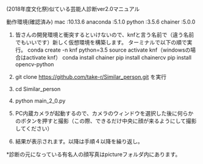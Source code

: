 (2018年度文化祭)似ている芸能人診断ver2.0マニュアル

動作環境(確認済み)
mac      :10.13.6
anaconda :5.1.0
python   :3.5.6
chainer  :5.0.0

1. 皆さんの開発環境と衝突するといけないので、knfと言う名前で（違う名前でもいいです）新しく仮想環境を構築します。
ターミナルで以下の順で実行。
conda create -n knf python=3.5
source activate knf（windowsの場合はactivate knf）
conda install chainer
pip install chainercv
pip install opencv-python

2. git clone https://github.com/take-r/Similar_person.git
を実行

3. cd Similar_person

4. python main_2_0.py

5. PC内蔵カメラが起動するので、カメラのウィンドウを選択した後に何らかのボタンを押すと撮影（この際、できるだけ中央に顔が来るようにして撮影してください）

6. 結果が表示されます。以降は手順４以降を繰り返し。

*診断の元になっている有名人の顔写真はpictureフォルダ内にあります。